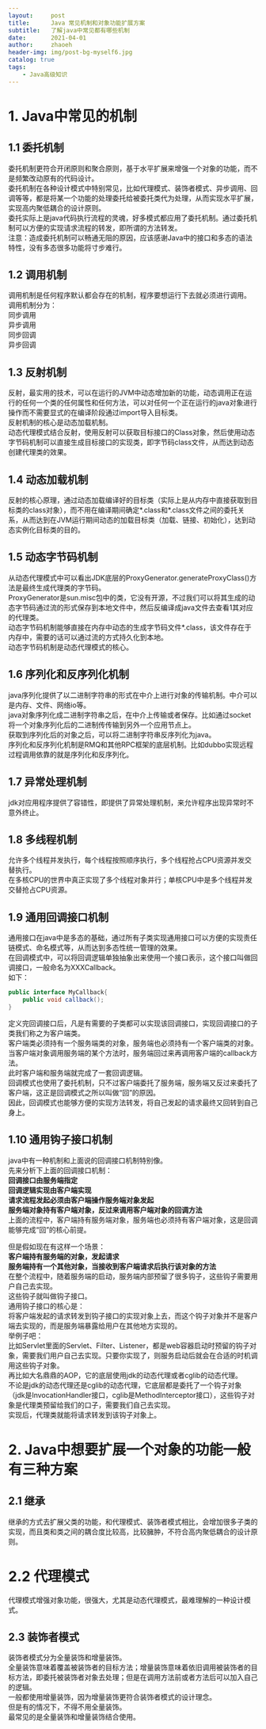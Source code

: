 ```yaml
---
layout:     post
title:      Java 常见机制和对象功能扩展方案
subtitle:   了解java中常见都有哪些机制
date:       2021-04-01
author:     zhaoeh
header-img: img/post-bg-myself6.jpg
catalog: true
tags:
    - Java高级知识
---
```


# 1. Java中常见的机制
## 1.1 委托机制
委托机制更符合开闭原则和聚合原则，基于水平扩展来增强一个对象的功能，而不是频繁改动原有的代码设计。  
委托机制在各种设计模式中特别常见，比如代理模式、装饰者模式、异步调用、回调等等，都是将某一个功能的处理委托给被委托类代为处理，从而实现水平扩展，实现高内聚低耦合的设计原则。  
委托实际上是java代码执行流程的灵魂，好多模式都应用了委托机制。通过委托机制可以方便的实现请求流程的转发，即所谓的方法转发。  
注意：造成委托机制可以畅通无阻的原因，应该感谢Java中的接口和多态的语法特性，没有多态很多功能将寸步难行。  

## 1.2 调用机制
调用机制是任何程序默认都会存在的机制，程序要想运行下去就必须进行调用。  
调用机制分为：  
同步调用  
异步调用  
同步回调  
异步回调  

## 1.3 反射机制
反射，最实用的技术，可以在运行的JVM中动态增加新的功能，动态调用正在运行的任何一个类的任何属性和任何方法，可以对任何一个正在运行的java对象进行操作而不需要显式的在编译阶段通过import导入目标类。  
反射机制的核心是动态加载机制。  
动态代理模式结合反射，使用反射可以获取目标接口的Class对象，然后使用动态字节码机制可以直接生成目标接口的实现类，即字节码class文件，从而达到动态创建代理类的效果。  

## 1.4 动态加载机制
反射的核心原理，通过动态加载编译好的目标类（实际上是从内存中直接获取到目标类的class对象），而不用在编译期间确定*.class和*.class文件之间的委托关系，从而达到在JVM运行期间动态的加载目标类（加载、链接、初始化），达到动态实例化目标类的目的。  

## 1.5 动态字节码机制
从动态代理模式中可以看出JDK底层的ProxyGenerator.generateProxyClass()方法是最终生成代理类的字节码。  
ProxyGenerator是sun.misc包中的类，它没有开源，不过我们可以将其生成的动态字节码通过流的形式保存到本地文件中，然后反编译成java文件去查看1其对应的代理类。  
动态字节码机制能够直接在内存中动态的生成字节码文件*.class，该文件存在于内存中，需要的话可以通过流的方式持久化到本地。  
动态字节码机制是动态代理模式的核心。  

## 1.6 序列化和反序列化机制
java序列化提供了以二进制字符串的形式在中介上进行对象的传输机制。中介可以是内存、文件、网络io等。  
java对象序列化成二进制字符串之后，在中介上传输或者保存。比如通过socket将一个对象序列化后的二进制传传输到另外一个应用节点上。  
获取到序列化后的对象之后，可以将二进制字符串反序列化为java。  
序列化和反序列化机制是RMQ和其他RPC框架的底层机制。比如dubbo实现远程过程调用依靠的就是序列化和反序列化。  

## 1.7 异常处理机制
jdk对应用程序提供了容错性，即提供了异常处理机制，来允许程序出现异常时不意外终止。  

## 1.8 多线程机制
允许多个线程并发执行，每个线程按照顺序执行，多个线程抢占CPU资源并发交替执行。  
在多核CPU的世界中真正实现了多个线程对象并行；单核CPU中是多个线程并发交替抢占CPU资源。  

## 1.9 通用回调接口机制
通用接口在java中是多态的基础，通过所有子类实现通用接口可以方便的实现责任链模式、命名模式等，从而达到多态性统一管理的效果。  
在回调模式中，可以将回调逻辑单独抽象出来使用一个接口表示，这个接口叫做回调接口，一般命名为XXXCallback。  
如下：  
```java
public interface MyCallback{
    public void callback();
}
```
定义完回调接口后，凡是有需要的子类都可以实现该回调接口，实现回调接口的子类我们称之为客户端类。  
客户端类必须持有一个服务端类的对象，服务端也必须持有一个客户端类的对象。  
当客户端对象调用服务端的某个方法时，服务端回过来再调用客户端的callback方法。  
此时客户端和服务端就完成了一套回调逻辑。  
回调模式也使用了委托机制，只不过客户端委托了服务端，服务端又反过来委托了客户端，这正是回调模式之所以叫做“回”的原因。  
因此，回调模式也能够方便的实现方法转发，将自己发起的请求最终又回转到自己身上。  

## 1.10 通用钩子接口机制
java中有一种机制和上面说的回调接口机制特别像。  
先来分析下上面的回调接口机制：  
<b>回调接口由服务端指定</b>  
<b>回调逻辑实现由客户端实现</b>  
<b>请求流程发起必须由客户端操作服务端对象发起</b>  
<b>服务端对象持有客户端对象，反过来调用客户端对象的回调方法</b>  
上面的流程中，客户端持有服务端对象，服务端也必须持有客户端对象，这是回调能够完成“回”的核心前提。  

但是假如现在有这样一个场景：  
<b>客户端持有服务端的对象，发起请求</b>  
<b>服务端持有一个其他对象，当接收到客户端请求后执行该对象的方法</b>  
在整个流程中，随着服务端的启动，服务端内部预留了很多钩子，这些钩子需要用户自己去实现。  
这些钩子就叫做钩子接口。  
通用钩子接口的核心是：  
将客户端发起的请求转发到钩子接口的实现对象上去，而这个钩子对象并不是客户端去实现的，而是服务端暴露给用户在其他地方实现的。  
举例子吧：  
比如Servlet里面的Servlet、Filter、Listener，都是web容器启动时预留的钩子对象，需要我们用户自己去实现。只要你实现了，则服务启动后就会在合适的时机调用这些钩子对象。  
再比如大名鼎鼎的AOP，它的底层使用jdk的动态代理或者cglib的动态代理。  
不论是jdk的动态代理还是cglib的动态代理，它底层都是委托了一个钩子对象（jdk是InvocationHandler接口，cglib是MethodInterceptor接口），这些钩子对象是代理类预留给我们的口子，需要我们自己去实现。  
实现后，代理类就能将请求转发到该钩子对象上。  

# 2. Java中想要扩展一个对象的功能一般有三种方案
## 2.1 继承
继承的方式去扩展父类的功能，和代理模式、装饰者模式相比，会增加很多子类的实现，而且类和类之间的耦合度比较高，比较臃肿，不符合高内聚低耦合的设计原则。  

# 2.2 代理模式
代理模式增强对象功能，很强大，尤其是动态代理模式，最难理解的一种设计模式。  

## 2.3 装饰者模式
装饰者模式分为全量装饰和增量装饰。  
全量装饰意味着覆盖被装饰者的目标方法；增量装饰意味着依旧调用被装饰者的目标方法，即委托被装饰者对象去处理；但是在调用方法前或者方法后可以加入自己的逻辑。  
一般都使用增量装饰，因为增量装饰更符合装饰者模式的设计理念。  
但是有的情况下，不得不用全量装饰。  
最常见的是全量装饰和增量装饰结合使用。  


